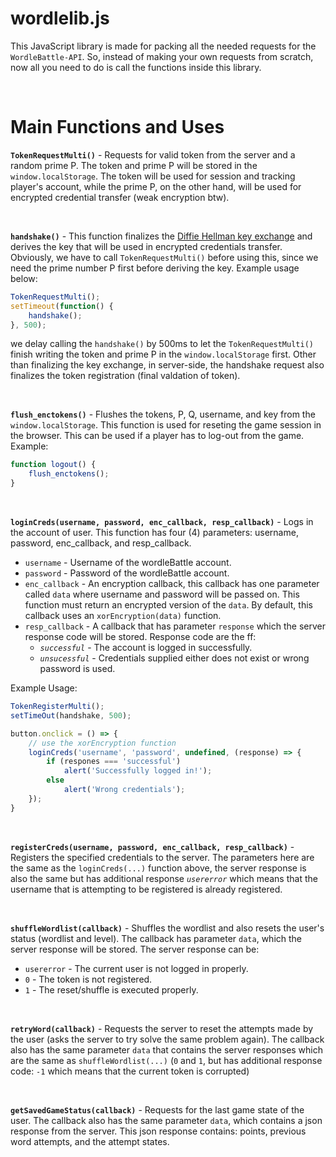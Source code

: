 # wordlelib.js

This JavaScript library is made for packing all the needed requests for the `WordleBattle-API`. So, instead of making your own requests from scratch, now all you need to do is call the functions inside this library.

<br/>

# Main Functions and Uses
**`TokenRequestMulti()`** - Requests for valid token from the server and a random prime P. The token and prime P will be stored in the `window.localStorage`. The token will be used for session and tracking player's account, while the prime P, on the other hand, will be used for encrypted credential transfer (weak encryption btw).

<br/>

**`handshake()`** - This function finalizes the [Diffie Hellman key exchange]("https://en.wikipedia.org/wiki/Diffie%E2%80%93Hellman_key_exchange") and derives the key that will be used in encrypted credentials transfer. Obviously, we have to call `TokenRequestMulti()` before using this, since we need the prime number P first before deriving the key. Example usage below:

```JavaScript
TokenRequestMulti();
setTimeout(function() {
	handshake();
}, 500);

```

we delay calling the `handshake()` by 500ms to let the `TokenRequestMulti()` finish writing the token and prime P in the `window.localStorage` first. Other than finalizing the key exchange, in server-side, the handshake request also finalizes the token registration (final valdation of token).

<br/>

**`flush_enctokens()`** - Flushes the tokens, P, Q, username, and key from the `window.localStorage`. This function is used for reseting the game session in the browser. This can be used if a player has to log-out from the game. Example:

```JavaScript
function logout() {
	flush_enctokens();
}
```

<br/>

**`loginCreds(username, password, enc_callback, resp_callback)`** - Logs in the account of user. This function has four (4) parameters: username, password, enc_callback, and resp_callback.
* `username` - Username of the wordleBattle account.
* `password` - Password of the wordleBattle account.
* `enc_callback` - An encryption callback, this callback has one parameter called `data` where username and password will be passed on. This function must return an encrypted version of the `data`. By default, this callback uses an `xorEncryption(data)` function.
* `resp_callback` - A callback that has parameter `response` which the server response code will be stored. Response code are the ff:
	* *`successful`* - The account is logged in successfully.
	* *`unsucessful`* - Credentials supplied either does not exist or wrong password is used.

Example Usage:

```JavaScript
TokenRegisterMulti();
setTimeOut(handshake, 500);

button.onclick = () => {
	// use the xorEncryption function
	loginCreds('username', 'password', undefined, (response) => {
		if (respones === 'successful')
			alert('Successfully logged in!');
		else
			alert('Wrong credentials'); 
	});
}
```
<br/>

**`registerCreds(username, password, enc_callback, resp_callback)`** - Registers the specified credentials to the server. The parameters here are the same as the `loginCreds(...)` function above, the server response is also the same but has additional response *`usererror`* which means that the username that is attempting to be registered is already registered.

<br/>

**`shuffleWordlist(callback)`** - Shuffles the wordlist and also resets the user's status (wordlist and level). The callback has parameter `data`, which the server response will be stored. The server response can be:
* `usererror` - The current user is not logged in properly.
* `0` - The token is not registered.
* `1` - The reset/shuffle is executed properly.

<br/>

**`retryWord(callback)`** - Requests the server to reset the attempts made by the user (asks the server to try solve the same problem again). The callback also has the same parameter `data` that contains the server responses which are the same as `shuffleWordlist(...)` (`0` and `1`, but has additional response code: `-1` which means that the current token is corrupted)

<br/>

**`getSavedGameStatus(callback)`** - Requests for the last game state of the user. The callback also has the same parameter `data`, which contains a json response from the server. This json response contains: points, previous word attempts, and the attempt states.